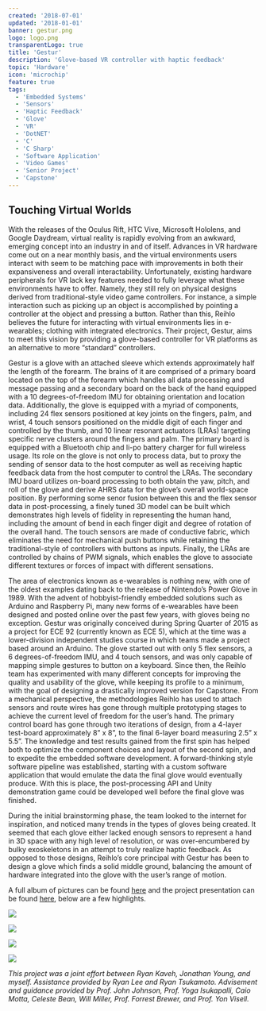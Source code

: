 ```yaml
---
created: '2018-07-01'
updated: '2018-01-01'
banner: gestur.png
logo: logo.png
transparentLogo: true
title: 'Gestur'
description: 'Glove-based VR controller with haptic feedback'
topic: 'Hardware'
icon: 'microchip'
feature: true
tags:
  - 'Embedded Systems'
  - 'Sensors'
  - 'Haptic Feedback'
  - 'Glove'
  - 'VR'
  - 'DotNET'
  - 'C'
  - 'C Sharp'
  - 'Software Application'
  - 'Video Games'
  - 'Senior Project'
  - 'Capstone'
---
```


## Touching Virtual Worlds

With the releases of the Oculus Rift, HTC Vive, Microsoft Hololens, and Google Daydream, virtual reality is rapidly evolving from an awkward, emerging concept into an industry in and of itself. Advances in VR hardware come out on a near monthly basis, and the virtual environments users interact with seem to be matching pace with improvements in both their expansiveness and overall interactability. Unfortunately, existing hardware peripherals for VR lack key features needed to fully leverage what these environments have to offer. Namely, they still rely on physical designs derived from traditional-style video game controllers. For instance, a simple interaction such as picking up an object is accomplished by pointing a controller at the object and pressing a button. Rather than this, Reihlo believes the future for interacting with virtual environments lies in e-wearables; clothing with integrated electronics. Their project, Gestur, aims to meet this vision by providing a glove-based controller for VR platforms as an alternative to more “standard” controllers. 

Gestur is a glove with an attached sleeve which extends approximately half the length of the forearm. The brains of it are comprised of a primary board located on the top of the forearm which handles all data processing and message passing and a secondary board on the back of the hand equipped with a 10 degrees-of-freedom IMU for obtaining orientation and location data. Additionally, the glove is equipped with a myriad of components, including 24 flex sensors positioned at key joints on the fingers, palm, and wrist, 4 touch sensors positioned on the middle digit of each finger and controlled by the thumb, and 10 linear resonant actuators (LRAs) targeting specific nerve clusters around the fingers and palm. The primary board is equipped with a Bluetooth chip and li-po battery charger for full wireless usage. Its role on the glove is not only to process data, but to proxy the sending of sensor data to the host computer as well as receiving haptic feedback data from the host computer to control the LRAs. The secondary IMU board utilizes on-board processing to both obtain the yaw, pitch, and roll of the glove and derive AHRS data for the glove’s overall world-space position. By performing some senor fusion between this and the flex sensor data in post-processing, a finely tuned 3D model can be built which demonstrates high levels of fidelity in representing the human hand, including the amount of bend in each finger digit and degree of rotation of the overall hand. The touch sensors are made of conductive fabric, which eliminates the need for mechanical push buttons while retaining the traditional-style of controllers with buttons as inputs. Finally, the LRAs are controlled by chains of PWM signals, which enables the glove to associate different textures or forces of impact with different sensations. 

The area of electronics known as e-wearables is nothing new, with one of the oldest examples dating back to the release of Nintendo’s Power Glove in 1989. With the advent of hobbyist-friendly embedded solutions such as Arduino and Raspberry Pi, many new forms of e-wearables have been designed and posted online over the past few years, with gloves being no exception. Gestur was originally conceived during Spring Quarter of 2015 as a project for ECE 92 (currently known as ECE 5), which at the time was a lower-division independent studies course in which teams made a project based around an Arduino. The glove started out with only 5 flex sensors, a 6 degrees-of-freedom IMU, and 4 touch sensors, and was only capable of mapping simple gestures to button on a keyboard. Since then, the Reihlo team has experimented with many different concepts for improving the quality and usability of the glove, while keeping its profile to a minimum, with the goal of designing a drastically improved version for Capstone. From a mechanical perspective, the methodologies Reihlo has used to attach sensors and route wires has gone through multiple prototyping stages to achieve the current level of freedom for the user’s hand. The primary control board has gone through two iterations of design, from a 4-layer test-board approximately 8” x 8”, to the final 6-layer board measuring 2.5” x 5.5”. The knowledge and test results gained from the first spin has helped both to optimize the component choices and layout of the second spin, and to expedite the embedded software development. A forward-thinking style software pipeline was established, starting with a custom software application that would emulate the data the final glove would eventually produce. With this is place, the post-processing API and Unity demonstration game could be developed well before the final glove was finished. 

During the initial brainstorming phase, the team looked to the internet for inspiration, and noticed many trends in the types of gloves being created. It seemed that each glove either lacked enough sensors to represent a hand in 3D space with any high level of resolution, or was over-encumbered by bulky exoskeletons in an attempt to truly realize haptic feedback. As opposed to those designs, Reihlo’s core principal with Gestur has been to design a glove which finds a solid middle ground, balancing the amount of hardware integrated into the glove with the user’s range of motion. 

A full album of pictures can be found [here](https://imgur.com/a/wCUvB0h) and the project presentation can be found [here](Final-Presentation.pdf), below are a few highlights.

<a class="imgur" href="https://imgur.com/a/wCUvB0h#10" target="_blank" rel="external nofollow noopener noreferrer"><img src="https://imgur.com/7aWovXV.jpg"/></a>

<a class="imgur" href="https://imgur.com/a/wCUvB0h#12" target="_blank" rel="external nofollow noopener noreferrer"><img src="https://imgur.com/SvXXVdt.jpg"/></a>

<a class="imgur" href="https://imgur.com/a/wCUvB0h#16" target="_blank" rel="external nofollow noopener noreferrer"><img src="https://imgur.com/lZ4bD6J.jpg"/></a>

<a class="imgur" href="https://imgur.com/a/wCUvB0h#24" target="_blank" rel="external nofollow noopener noreferrer"><img src="https://imgur.com/gO3abpb.jpg"/></a>

*This project was a joint effort between Ryan Kaveh, Jonathan Young, and myself. Assistance provided by Ryan Lee and Ryan Tsukamoto. Advisement and guidance provided by Prof. John Johnson, Prof. Yoga Isukapalli, Caio Motta, Celeste Bean, Will Miller, Prof. Forrest Brewer, and Prof. Yon Visell.*